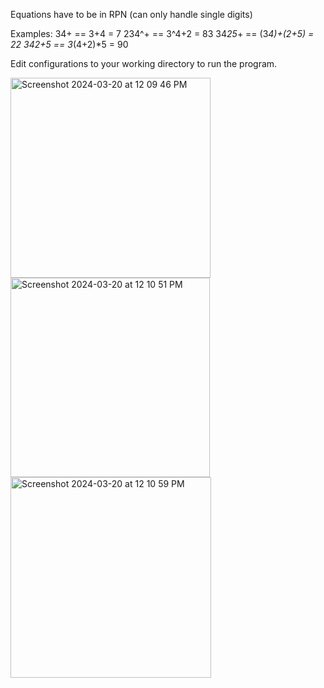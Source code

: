 Equations have to be in RPN (can only handle single digits)

Examples:
34+ == 3+4 = 7
234^+ == 3^4+2 = 83
34*25*+ == (3*4)+(2+5) = 22
342+*5* == 3*(4+2)*5 = 90

Edit configurations to your working directory to run the program.

<img width="320" alt="Screenshot 2024-03-20 at 12 09 46 PM" src="https://github.com/leaane/RPN-Calculator/assets/144187222/81d18dd7-82f4-43b0-bf24-39dd404e010b">
<img width="319" alt="Screenshot 2024-03-20 at 12 10 51 PM" src="https://github.com/leaane/RPN-Calculator/assets/144187222/215ba6ad-a96b-440d-9bb3-23e557ad0466">
<img width="321" alt="Screenshot 2024-03-20 at 12 10 59 PM" src="https://github.com/leaane/RPN-Calculator/assets/144187222/c2696fa0-c807-4a81-8393-94d5e56edc99">

